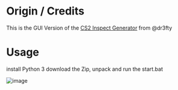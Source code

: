 # Origin / Credits
This is the GUI Version of the [CS2 Inspect Generator](https://github.com/dr3fty/cs2-inspect-gen) from @dr3fty

# Usage
install Python 3
download the Zip, unpack and run the start.bat

![image](https://github.com/MeckeDev/cs2-inspect-gui/assets/43956685/68a32a07-5018-4b50-bffe-7aff5ade8e4b)
